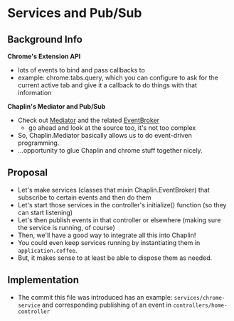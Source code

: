 # Services and Pub/Sub

## Background Info

**Chrome's Extension API**

- lots of events to bind and pass callbacks to
- example: chrome.tabs.query, which you can configure to ask for the current active tab and give it a callback to do things with that information

**Chaplin's Mediator and Pub/Sub**

- Check out [Mediator](https://github.com/chaplinjs/chaplin/blob/master/docs/chaplin.mediator.md) and the related [EventBroker](https://github.com/chaplinjs/chaplin/blob/master/docs/chaplin.event_broker.md)
  - go ahead and look at the source too, it's not too complex
- So, Chaplin.Mediator basically allows us to do event-driven programming.
- ...opportunity to glue Chaplin and chrome stuff together nicely.

## Proposal

- Let's make services (classes that mixin Chaplin.EventBroker) that subscribe to certain events and then do them
- Let's start those services in the controller's initialize() function (so they can start listening)
- Let's then publish events in that controller or elsewhere (making sure the service is running, of course)
- Then, we'll have a good way to integrate all this into Chaplin!
- You could even keep services running by instantiating them in `application.coffee`. 
- But, it makes sense to at least be able to dispose them as needed.

## Implementation

- The commit this file was introduced has an example: `services/chrome-service` and corresponding publishing of an event in `controllers/home-controller`


